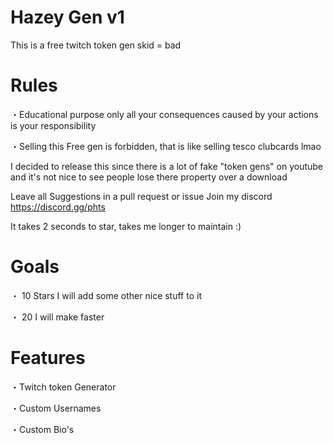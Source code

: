 # Hazey Gen v1
This is a free twitch token gen skid = bad

# Rules

・Educational purpose only all your consequences caused by your actions is your responsibility

・Selling this Free gen is forbidden, that is like selling tesco clubcards lmao

I decided to release this since there is a lot of fake "token gens" on youtube and it's not nice to see people lose there property over a download

Leave all Suggestions in a pull request or issue
Join my discord
https://discord.gg/phts

It takes 2 seconds to star, takes me longer to maintain :)

# Goals

・ 10 Stars I will add some other nice stuff to it

・ 20  I will make faster

# Features

・Twitch token Generator

・Custom Usernames

・Custom Bio's

